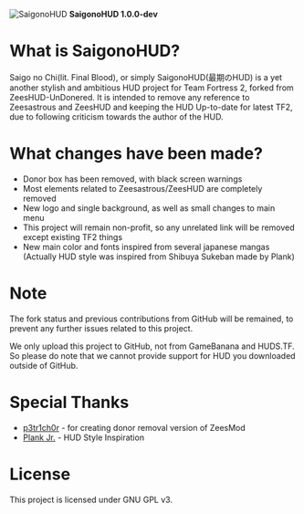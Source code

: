 ![SaigonoHUD](https://user-images.githubusercontent.com/25527589/146137677-ea2126b6-739b-482e-a658-ef1b974d8aa6.png)
**SaigonoHUD 1.0.0-dev**

# What is SaigonoHUD?
Saigo no Chi(lit. Final Blood), or simply SaigonoHUD(最期のHUD) is a yet another stylish and ambitious HUD project for Team Fortress 2, forked from ZeesHUD-UnDonered. It is intended to remove any reference to Zeesastrous and ZeesHUD and keeping the HUD Up-to-date for latest TF2, due to following criticism towards the author of the HUD.

# What changes have been made?
- Donor box has been removed, with black screen warnings
- Most elements related to Zeesastrous/ZeesHUD are completely removed
- New logo and single background, as well as small changes to main menu
- This project will remain non-profit, so any unrelated link will be removed except existing TF2 things
- New main color and fonts inspired from several japanese mangas (Actually HUD style was inspired from Shibuya Sukeban made by Plank)

# Note
The fork status and previous contributions from GitHub will be remained, to prevent any further issues related to this project.

We only upload this project to GitHub, not from GameBanana and HUDS.TF. So please do note that we cannot provide support for HUD you downloaded outside of GitHub.

# Special Thanks
* [p3tr1ch0r](https://github.com/p3tr1ch0r) - for creating donor removal version of ZeesMod
* [Plank Jr.](https://www.youtube.com/c/PlankJr_) - HUD Style Inspiration

# License
This project is licensed under GNU GPL v3.
